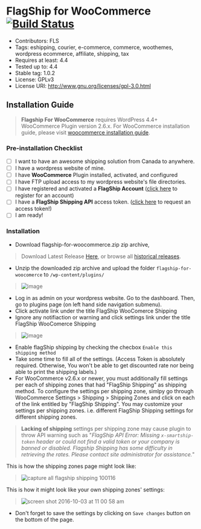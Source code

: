 # FlagShip for WooCommerce [![Build Status](https://travis-ci.org/flagshipcompany/flagship-for-woocommerce.svg?branch=master)](https://travis-ci.org/flagshipcompany/flagship-for-woocommerce)
- Contributors: FLS
- Tags: eshipping, courier, e-commerce, commerce, woothemes, wordpress ecommerce, affiliate, shipping, tax
- Requires at least: 4.4
- Tested up to: 4.4
- Stable tag: 1.0.2
- License: GPLv3
- License URI: http://www.gnu.org/licenses/gpl-3.0.html

## Installation Guide
> **Flagship For WooCommerce** requires WordPress 4.4+ WooCommerce Plugin version 2.6.x. For WooCommerce installation guide, please visit [woocommerce installation guide](https://docs.woothemes.com/document/installing-uninstalling-woocommerce/). 

### Pre-installation Checklist
- [ ] I want to have an awesome shipping solution from Canada to anywhere.
- [ ] I have a wordpress website of mine.
- [ ] I have **WooCommerce** Plugin installed, activated, and configured
- [ ] I have FTP upload access to my wordpress website's file directories.
- [ ] I have registered and activated a **FlagShip Account** ([click here](https://smartship.flagshipcompany.com/company/register) to register for an account)
- [ ] I have a **FlagShip Shipping API** access token. ([click here](https://auth.smartship.io/tokens/) to request an access token!)
- [ ] I am ready!

### Installation
- Download flagship-for-woocommerce.zip zip archive, 

> Download Latest Release [Here](https://github.com/flagshipcompany/flagship-for-woocommerce/releases/latest), or browse all [historical releases](https://github.com/flagshipcompany/flagship-for-woocommerce/releases).

- Unzip the downloaded zip archive and upload the folder `flagship-for-woocomerce` to `/wp-content/plugins/`

> ![image](https://cloud.githubusercontent.com/assets/5373898/13267492/8964cfc6-da4b-11e5-9104-6f2b668861fd.png)

- Log in as admin on your wordpress website. Go to the dashboard. Then, go to plugins page (on left hand side navigation submenu).
- Click activate link under the title FlagShip WooComerce Shipping
- Ignore any notifiaction or warning and click settings link under the title FlagShip WooComerce Shipping

> ![image](https://cloud.githubusercontent.com/assets/5373898/13267802/243b6414-da4d-11e5-9fc6-ed6ae38f0e06.png)

- Enable flagShip shipping by checking the checbox `Enable this shipping method`
- Take some time to fill all of the settings. (Access Token is absolutely required. Otherwise, You won't be able to get discounted rate nor being able to print the shipping labels.)
- For WooCommerce v2.6.x or newer, you must additionally fill settings per each of shipping zones that had "FlagShip Shipping" as shipping method. To configure the settings per shipping zone, simlpy go through WooCommerce Settings > Shipping > Shipping Zones and click on each of the link entitled by "FlagShip Shipping". You may customize your settings per shipping zones. i.e. different FlagShip Shipping settings for different shipping zones. 

> **Lacking of shipping** settings per shipping zone may cause plugin to throw API warning such as "_FlagShip API Error:
Missing `x-smartship-token` header or could not find a valid token or your company is banned or disabled. Flagship Shipping has some difficulty in retrieving the rates. Please contact site administrator for assistance._"

This is how the shipping zones page might look like:

> ![capture all flagship shipping 100116](https://cloud.githubusercontent.com/assets/5373898/19041682/fa13c97e-8956-11e6-8907-df3f6728c1d1.png)

This is how it might look like your own shipping zones' settings:

> ![screen shot 2016-10-03 at 11 00 58 am](https://cloud.githubusercontent.com/assets/5373898/19042098/bbaabd94-8958-11e6-89d3-7aad04ded212.png)


- Don't forget to save the settings by clicking on `Save changes` button on the bottom of the page.

